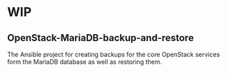 # WIP
## OpenStack-MariaDB-backup-and-restore
The Ansible project for creating backups for the core OpenStack services form the MariaDB database as well as restoring them.

